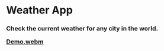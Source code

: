 # Weather App

 <h3>Check the current weather for any city in the world.
 
 


[Demo.webm](https://user-images.githubusercontent.com/78055596/183976765-3b966a75-c5ac-4345-b678-6bba810804bc.webm)
